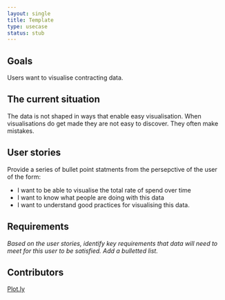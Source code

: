 ```yaml
---
layout: single
title: Template
type: usecase
status: stub
---
```



## Goals

Users want to visualise contracting data.

## The current situation

The data is not shaped in ways that enable easy visualisation. When visualisations do get made they are not easy to discover. They often make mistakes.

## User stories

Provide a series of bullet point statments from the persepctive of the user of the form:

* I want to be able to visualise the total rate of spend over time 
* I want to know what people are doing with this data
* I want to understand good practices for visualising this data. 

## Requirements

_Based on the user stories, identify key requirements that data will need to meet for this user to be satisfied. Add a bulletted list._

## Contributors

[Plot.ly](http://plot.ly)
